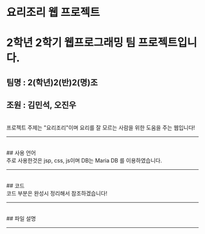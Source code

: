 # 요리조리 웹 프로젝트
# 2학년 2학기 웹프로그래밍 팀 프로젝트입니다.
## 팀명 : 2(학년)2(반)2(명)조 
## 조원 : 김민석, 오진우
<br>
프로젝트 주제는 "요리조리"이며 요리를 잘 모르는 사람을 위한 도움을 주는 웹입니다! <br>
<hr><br>
## 사용 언어 <br>
주로 사용한것은 jsp, css, js이며 DB는 Maria DB 를 이용하였습니다. 
<hr><br>
## 코드 <br>
코드 부분은 완성시 정리해서 참조하겠습니다!
<hr><br>
## 파일 설명 <br>
<hr>
